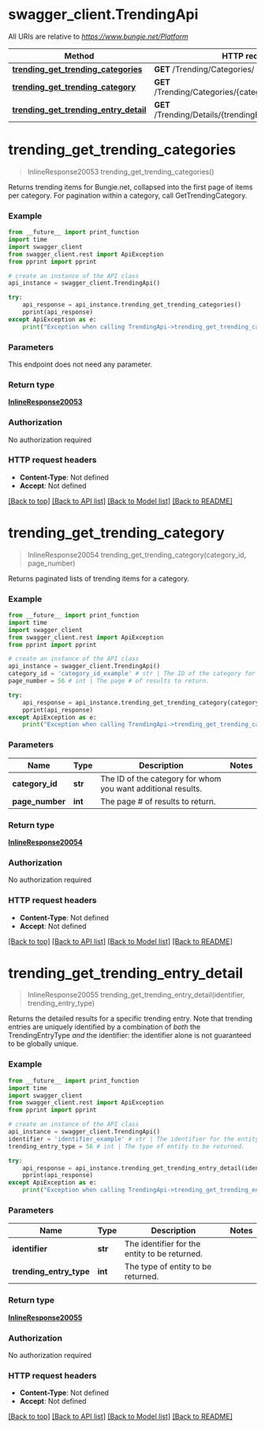 # swagger_client.TrendingApi

All URIs are relative to *https://www.bungie.net/Platform*

Method | HTTP request | Description
------------- | ------------- | -------------
[**trending_get_trending_categories**](TrendingApi.md#trending_get_trending_categories) | **GET** /Trending/Categories/ | 
[**trending_get_trending_category**](TrendingApi.md#trending_get_trending_category) | **GET** /Trending/Categories/{categoryId}/{pageNumber}/ | 
[**trending_get_trending_entry_detail**](TrendingApi.md#trending_get_trending_entry_detail) | **GET** /Trending/Details/{trendingEntryType}/{identifier}/ | 


# **trending_get_trending_categories**
> InlineResponse20053 trending_get_trending_categories()



Returns trending items for Bungie.net, collapsed into the first page of items per category. For pagination within a category, call GetTrendingCategory.

### Example
```python
from __future__ import print_function
import time
import swagger_client
from swagger_client.rest import ApiException
from pprint import pprint

# create an instance of the API class
api_instance = swagger_client.TrendingApi()

try:
    api_response = api_instance.trending_get_trending_categories()
    pprint(api_response)
except ApiException as e:
    print("Exception when calling TrendingApi->trending_get_trending_categories: %s\n" % e)
```

### Parameters
This endpoint does not need any parameter.

### Return type

[**InlineResponse20053**](InlineResponse20053.md)

### Authorization

No authorization required

### HTTP request headers

 - **Content-Type**: Not defined
 - **Accept**: Not defined

[[Back to top]](#) [[Back to API list]](../README.md#documentation-for-api-endpoints) [[Back to Model list]](../README.md#documentation-for-models) [[Back to README]](../README.md)

# **trending_get_trending_category**
> InlineResponse20054 trending_get_trending_category(category_id, page_number)



Returns paginated lists of trending items for a category.

### Example
```python
from __future__ import print_function
import time
import swagger_client
from swagger_client.rest import ApiException
from pprint import pprint

# create an instance of the API class
api_instance = swagger_client.TrendingApi()
category_id = 'category_id_example' # str | The ID of the category for whom you want additional results.
page_number = 56 # int | The page # of results to return.

try:
    api_response = api_instance.trending_get_trending_category(category_id, page_number)
    pprint(api_response)
except ApiException as e:
    print("Exception when calling TrendingApi->trending_get_trending_category: %s\n" % e)
```

### Parameters

Name | Type | Description  | Notes
------------- | ------------- | ------------- | -------------
 **category_id** | **str**| The ID of the category for whom you want additional results. | 
 **page_number** | **int**| The page # of results to return. | 

### Return type

[**InlineResponse20054**](InlineResponse20054.md)

### Authorization

No authorization required

### HTTP request headers

 - **Content-Type**: Not defined
 - **Accept**: Not defined

[[Back to top]](#) [[Back to API list]](../README.md#documentation-for-api-endpoints) [[Back to Model list]](../README.md#documentation-for-models) [[Back to README]](../README.md)

# **trending_get_trending_entry_detail**
> InlineResponse20055 trending_get_trending_entry_detail(identifier, trending_entry_type)



Returns the detailed results for a specific trending entry. Note that trending entries are uniquely identified by a combination of *both* the TrendingEntryType *and* the identifier: the identifier alone is not guaranteed to be globally unique.

### Example
```python
from __future__ import print_function
import time
import swagger_client
from swagger_client.rest import ApiException
from pprint import pprint

# create an instance of the API class
api_instance = swagger_client.TrendingApi()
identifier = 'identifier_example' # str | The identifier for the entity to be returned.
trending_entry_type = 56 # int | The type of entity to be returned.

try:
    api_response = api_instance.trending_get_trending_entry_detail(identifier, trending_entry_type)
    pprint(api_response)
except ApiException as e:
    print("Exception when calling TrendingApi->trending_get_trending_entry_detail: %s\n" % e)
```

### Parameters

Name | Type | Description  | Notes
------------- | ------------- | ------------- | -------------
 **identifier** | **str**| The identifier for the entity to be returned. | 
 **trending_entry_type** | **int**| The type of entity to be returned. | 

### Return type

[**InlineResponse20055**](InlineResponse20055.md)

### Authorization

No authorization required

### HTTP request headers

 - **Content-Type**: Not defined
 - **Accept**: Not defined

[[Back to top]](#) [[Back to API list]](../README.md#documentation-for-api-endpoints) [[Back to Model list]](../README.md#documentation-for-models) [[Back to README]](../README.md)

